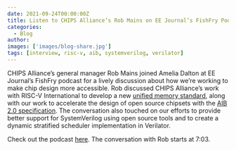 ```yaml
---
date: 2021-09-24T00:00:00Z
title: Listen to CHIPS Alliance’s Rob Mains on EE Journal’s FishFry Podcast
categories:
  - Blog
author: 
images: ['images/blog-share.jpg']
tags: [interview, risc-v, aib, systemverilog, verilator]
---
```


CHIPS Alliance’s general manager Rob Mains joined Amelia Dalton at EE Journal’s FishFry podcast for a lively discussion about how we’re working to make chip design more accessible. Rob discussed CHIPS Alliance’s work with RISC-V International to develop a new [unified memory standard](https://chipsalliance.org/announcement/2021/03/24/risc-v-international-omnixtend-working-group/), along with our work to accelerate the design of open source chipsets with the [AIB 2.0 specification](https://chipsalliance.org/announcement/2020/07/16/aib-2-0-draft-specification/). The conversation also touched on our efforts to provide better support for SystemVerilog using open source tools and to create a dynamic stratified scheduler implementation in Verilator.

Check out the podcast [here](https://www.eejournal.com/fish_fry/chips-chiplets-and-modules-oh-my/). The conversation with Rob starts at 7:03.
